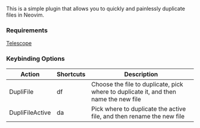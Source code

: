 This is a simple plugin that allows you to quickly and painlessly duplicate files in Neovim.

### Requirements
[Telescope](https://github.com/nvim-telescope/telescope.nvim)

### Keybinding Options
| Action | Shortcuts | Description |
| ------ | --------- | ----------- |
| DupliFile | <leader>df | Choose the file to duplicate, pick where to duplicate it, and then name the new file |
| DupliFileActive | <leader>da | Pick where to duplicate the active file, and then rename the new file |
